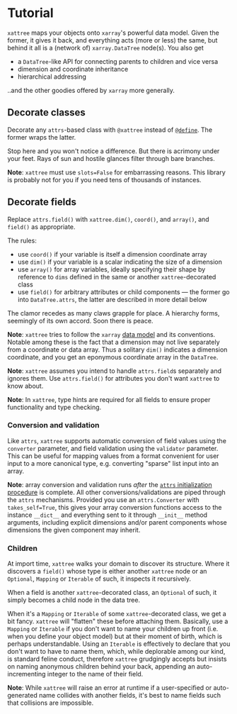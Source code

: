 # Tutorial

`xattree` maps your objects onto `xarray`'s powerful data model. Given the former, it gives it back, and everything acts (more or less) the same, but behind it all is a (network of) `xarray.DataTree` node(s). You also get

- a `DataTree`-like API for connecting parents to children and vice versa
- dimension and coordinate inheritance
- hierarchical addressing

..and the other goodies offered by `xarray` more generally.

## Decorate classes

Decorate any `attrs`-based class with `@xattree` instead of [`@define`](https://www.attrs.org/en/stable/examples.html#basics). The former wraps the latter.

Stop here and you won't notice a difference. But there is acrimony under your feet. Rays of sun and hostile glances filter through bare branches.

**Note**: `xattree` must use `slots=False` for embarrassing reasons. This library is probably not for you if you need tens of thousands of instances.

## Decorate fields

Replace `attrs.field()` with `xattree.dim()`, `coord()`, and `array()`, and `field()` as appropriate. 

The rules:

- use `coord()` if your variable is itself a dimension coordinate array
- use `dim()` if your variable is a scalar indicating the size of a dimension
- use `array()` for array variables, ideally specifying their shape by reference to `dims` defined in the same or another `xattree`-decorated class
- use `field()` for arbitrary attributes or child components &mdash; the former go into `DataTree.attrs`, the latter are described in more detail below

The clamor recedes as many claws grapple for place. A hierarchy forms, seemingly of its own accord. Soon there is peace.

**Note**: `xattree` tries to follow the `xarray` [data model](https://docs.xarray.dev/en/latest/user-guide/terminology.html) and its conventions. Notable among these is the fact that a dimension may not live separately from a coordinate or data array. Thus a solitary `dim()` indicates a dimension coordinate, and you get an eponymous coordinate array in the `DataTree`.

**Note**: `xattree` assumes you intend to handle `attrs.field`s separately and ignores them. Use `attrs.field()` for attributes you don't want `xattree` to know about.

**Note**: In `xattree`, type hints are required for all fields to ensure proper functionality and type checking.

### Conversion and validation

Like `attrs`, `xattree` supports automatic conversion of field values using the `converter` parameter, and field validation using the `validator` parameter. This can be useful for mapping values from a format convenient for user input to a more canonical type, e.g. converting "sparse" list input into an array.

**Note**: array conversion and validation runs *after* the [`attrs` initialization procedure](https://www.attrs.org/en/stable/init.html#order-of-execution) is complete. All other conversions/validations are piped through the `attrs` mechanisms. Provided you use an `attrs.Converter` with `takes_self=True`, this gives your array conversion functions access to the instance `__dict__` and everything sent to it through `__init__` method arguments, including explicit dimensions and/or parent components whose dimensions the given component may inherit.

### Children

At import time, `xattree` walks your domain to discover its structure. Where it discovers a `field()` whose type is either another `xattree` node or an `Optional`, `Mapping` or `Iterable` of such, it inspects it recursively.

When a field is another `xattree`-decorated class, an `Optional` of such, it simply becomes a child node in the data tree.

When it's a `Mapping` or `Iterable` of some `xattree`-decorated class, we get a bit fancy. `xattree` will "flatten" these before attaching them. Basically, use a `Mapping` or `Iterable` if you don't want to name your children up front (i.e. when you define your object model) but at their moment of birth, which is perhaps understandable. Using an `Iterable` is effectively to declare that you don't want to have to name them, which, while deplorable among our kind, is standard feline conduct, therefore `xattree` grudgingly accepts but insists on naming anonymous children behind your back, appending an auto-incrementing integer to the name of their field.

**Note**: While `xattree` will raise an error at runtime if a user-specified or auto-generated name collides with another fields, it's best to name fields such that collisions are impossible.
